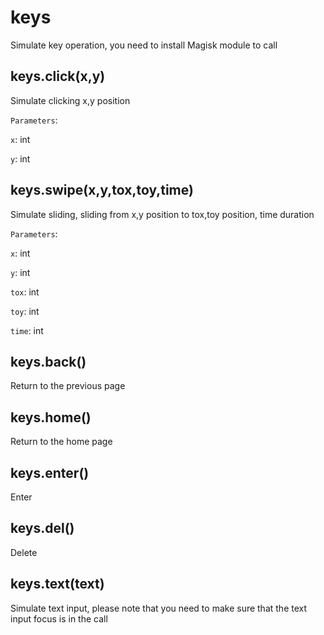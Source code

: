 # keys

Simulate key operation, you need to install Magisk module to call

## keys.click(x,y)

Simulate clicking x,y position

`Parameters`:

`x`: int

`y`: int

## keys.swipe(x,y,tox,toy,time)

Simulate sliding, sliding from x,y position to tox,toy position, time duration

`Parameters`:

`x`: int

`y`: int

`tox`: int

`toy`: int

`time`: int

## keys.back()

Return to the previous page

## keys.home()

Return to the home page

## keys.enter()

Enter

## keys.del()

Delete

## keys.text(text)

Simulate text input, please note that you need to make sure that the text input focus is in the call
